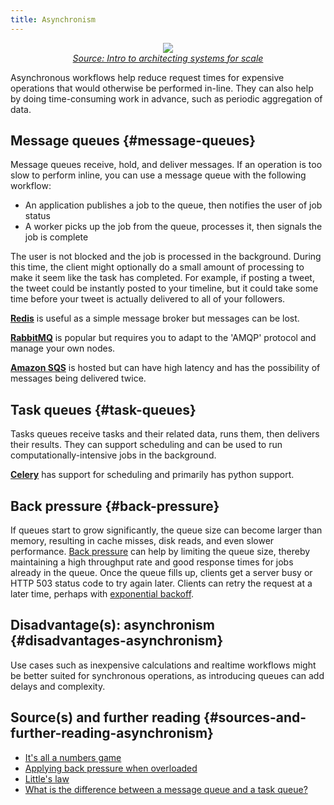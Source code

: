 ```yaml
---
title: Asynchronism
---
```


<p align="center">
  <img src="{{ "/images/54GYsSx.png" | relative_url }}">
  <br/>
  <i><a href="http://lethain.com/introduction-to-architecting-systems-for-scale/#platform_layer">Source: Intro to architecting systems for scale</a></i>
</p>

Asynchronous workflows help reduce request times for expensive operations that
would otherwise be performed in-line. They can also help by doing
time-consuming work in advance, such as periodic aggregation of data.

## Message queues {#message-queues}

Message queues receive, hold, and deliver messages. If an operation is too slow
to perform inline, you can use a message queue with the following workflow:

- An application publishes a job to the queue, then notifies the user of job
  status
- A worker picks up the job from the queue, processes it, then signals the job
  is complete

The user is not blocked and the job is processed in the background. During this
time, the client might optionally do a small amount of processing to make it
seem like the task has completed. For example, if posting a tweet, the tweet
could be instantly posted to your timeline, but it could take some time before
your tweet is actually delivered to all of your followers.

**[Redis](https://redis.io/)** is useful as a simple message broker but
messages can be lost.

**[RabbitMQ](https://www.rabbitmq.com/)** is popular but requires you to adapt
to the 'AMQP' protocol and manage your own nodes.

**[Amazon SQS](https://aws.amazon.com/sqs/)** is hosted but can have high
latency and has the possibility of messages being delivered twice.

## Task queues {#task-queues}

Tasks queues receive tasks and their related data, runs them, then delivers
their results. They can support scheduling and can be used to run
computationally-intensive jobs in the background.

**[Celery](https://docs.celeryproject.org/en/stable/)** has support for
scheduling and primarily has python support.

## Back pressure {#back-pressure}

If queues start to grow significantly, the queue size can become larger than
memory, resulting in cache misses, disk reads, and even slower performance.
[Back pressure](http://mechanical-sympathy.blogspot.com/2012/05/apply-back-pressure-when-overloaded.html)
can help by limiting the queue size, thereby maintaining a high throughput rate
and good response times for jobs already in the queue. Once the queue fills up,
clients get a server busy or HTTP 503 status code to try again later. Clients
can retry the request at a later time, perhaps with
[exponential backoff](https://en.wikipedia.org/wiki/Exponential_backoff).

## Disadvantage(s): asynchronism {#disadvantages-asynchronism}

Use cases such as inexpensive calculations and realtime workflows might be
better suited for synchronous operations, as introducing queues can add delays
and complexity.

## Source(s) and further reading {#sources-and-further-reading-asynchronism}

- [It's all a numbers game](https://www.youtube.com/watch?v=1KRYH75wgy4)
- [Applying back pressure when overloaded](http://mechanical-sympathy.blogspot.com/2012/05/apply-back-pressure-when-overloaded.html)
- [Little's law](https://en.wikipedia.org/wiki/Little%27s_law)
- [What is the difference between a message queue and a task queue?](https://www.quora.com/What-is-the-difference-between-a-message-queue-and-a-task-queue-Why-would-a-task-queue-require-a-message-broker-like-RabbitMQ-Redis-Celery-or-IronMQ-to-function)
